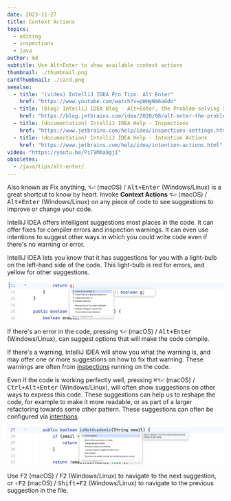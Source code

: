 ```yaml
---
date: 2023-11-27
title: Context Actions
topics:
  - editing
  - inspections
  - java
author: md
subtitle: Use Alt+Enter to show available context actions
thumbnail: ./thumbnail.png
cardThumbnail: ./card.png
seealso:
  - title: "(video) IntelliJ IDEA Pro Tips: Alt Enter"
    href: "https://www.youtube.com/watch?v=pWHgNm6aGdo"
  - title: (blog) IntelliJ IDEA Blog - Alt+Enter, the Problem-solving Shortcut
    href: "https://blog.jetbrains.com/idea/2020/08/alt-enter-the-problem-solving-shortcut/"
  - title: (documentation) IntelliJ IDEA Help - Inspections
    href: "https://www.jetbrains.com/help/idea/inspections-settings.html"
  - title: (documentation) IntelliJ IDEA Help - Intention Actions
    href: "https://www.jetbrains.com/help/idea/intention-actions.html"
video: "https://youtu.be/PiT9MXa9gjI"
obsoletes:
  - /java/tips/alt-enter/
---
```


Also known as Fix anything, <kbd>⌥⏎</kbd> (macOS) / <kbd>Alt+Enter</kbd> (Windows/Linux) is a great shortcut to know by heart. Invoke **Context Actions** <kbd>⌥⏎</kbd> (macOS) / <kbd>Alt+Enter</kbd> (Windows/Linux) on any piece of code to see suggestions to improve or change your code.

IntelliJ IDEA offers intelligent suggestions most places in the code. It can offer fixes for compiler errors and inspection warnings. It can even use intentions to suggest other ways in which you could write code even if there's no warning or error.

IntelliJ IDEA lets you know that it has suggestions for you with a light-bulb on the left-hand side of the code. This light-bulb is red for errors, and yellow for other suggestions.

![Alt Enter on errors](red-light-bulb.png)

If there's an error in the code, pressing <kbd>⌥⏎</kbd> (macOS) / <kbd>Alt+Enter</kbd> (Windows/Linux), can suggest options that will make the code compile.

If there's a warning, IntelliJ IDEA will show you what the warning is, and may offer one or more suggestions on how to fix that warning. These warnings are often from [inspections](/tags/inspections/) running on the code.

Even if the code is working perfectly well, pressing <kbd>⌘⌥⏎</kbd> (macOS) / <kbd>Ctrl+Alt+Enter</kbd> (Windows/Linux), will often show suggestions on other ways to express this code. These suggestions can help us to reshape the code, for example to make it more readable, or as part of a larger refactoring towards some other pattern. These suggestions can often be configured via [intentions](https://www.jetbrains.com/help/idea/intention-actions.html).

![Alt Enter on errors](suggestions-on-working-code.png)

Use <kbd>F2</kbd> (macOS) / <kbd>F2</kbd> (Windows/Linux) to navigate to the next suggestion, or <kbd>⇧F2</kbd> (macOS) / <kbd>Shift+F2</kbd> (Windows/Linux) to navigate to the previous suggestion in the file.
